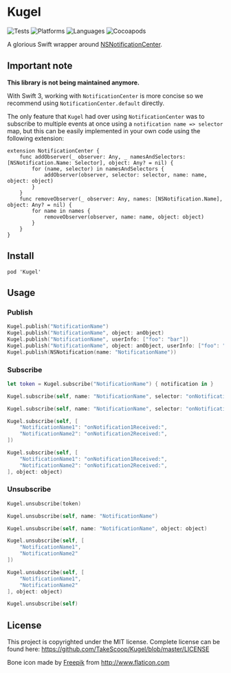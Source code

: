 Kugel
=====

![Tests](https://img.shields.io/circleci/project/TakeScoop/Kugel/master.svg)
![Platforms](https://img.shields.io/badge/platforms-ios%20%7C%20osx%20%20%7C%20tvos-lightgrey.svg)
![Languages](https://img.shields.io/badge/languages-swift%20%7C%20objc-orange.svg)
![Cocoapods](https://img.shields.io/cocoapods/v/Kugel.svg)

A glorious Swift wrapper around [NSNotificationCenter](https://developer.apple.com/library/mac/documentation/Cocoa/Reference/Foundation/Classes/NSNotificationCenter_Class/).

Important note
--------------

**This library is not being maintained anymore.**

With Swift 3, working with `NotificationCenter` is more concise so we recommend using `NotificationCenter.default` directly.

The only feature that `Kugel` had over using `NotificationCenter` was to subscribe to multiple events at once using a `notification name => selector` map, but this can be easily implemented in your own code using the following extension:

```
extension NotificationCenter {
    func addObserver(_ observer: Any, _ namesAndSelectors: [NSNotification.Name: Selector], object: Any? = nil) {
        for (name, selector) in namesAndSelectors {
            addObserver(observer, selector: selector, name: name, object: object)
        }
    }
    func removeObserver(_ observer: Any, names: [NSNotification.Name], object: Any? = nil) {
        for name in names {
            removeObserver(observer, name: name, object: object)
        }
    }
}
```

Install
-------

```
pod 'Kugel'
```

Usage
-----

### Publish

```swift
Kugel.publish("NotificationName")
Kugel.publish("NotificationName", object: anObject)
Kugel.publish("NotificationName", userInfo: ["foo": "bar"])
Kugel.publish("NotificationName", object: anObject, userInfo: ["foo": "bar"])
Kugel.publish(NSNotification(name: "NotificationName"))
```

### Subscribe

```swift
let token = Kugel.subscribe("NotificationName") { notification in }

Kugel.subscribe(self, name: "NotificationName", selector: "onNotificationReceived:")

Kugel.subscribe(self, name: "NotificationName", selector: "onNotificationReceived:", object: object)

Kugel.subscribe(self, [
    "NotificationName1": "onNotification1Received:",
    "NotificationName2": "onNotification2Received:",
])

Kugel.subscribe(self, [
    "NotificationName1": "onNotification1Received:",
    "NotificationName2": "onNotification2Received:",
], object: object)
```

### Unsubscribe

```swift
Kugel.unsubscribe(token)

Kugel.unsubscribe(self, name: "NotificationName")

Kugel.unsubscribe(self, name: "NotificationName", object: object)

Kugel.unsubscribe(self, [
	"NotificationName1",
	"NotificationName2"
])

Kugel.unsubscribe(self, [
	"NotificationName1",
	"NotificationName2"
], object: object)

Kugel.unsubscribe(self)
```

License
-------

This project is copyrighted under the MIT license. Complete license can be found here: <https://github.com/TakeScoop/Kugel/blob/master/LICENSE>

Bone icon made by [Freepik](http://www.flaticon.com/authors/freepik) from <http://www.flaticon.com> 
